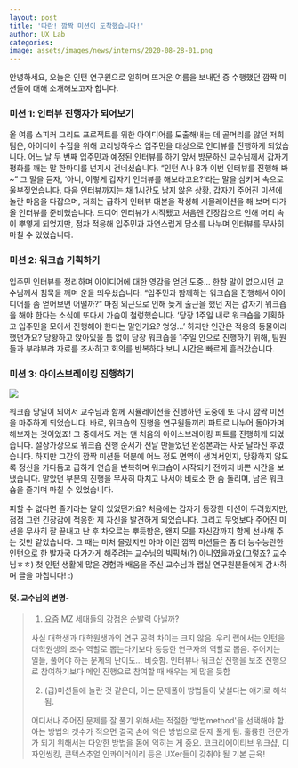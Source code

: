 ```yaml
---
layout: post
title: '따란! 깜짝 미션이 도착했습니다!'
author: UX Lab
categories: 
image: assets/images/news/interns/2020-08-28-01.png
---
```

안녕하세요, 오늘은 인턴 연구원으로 일하며 뜨거운 여름을 보내던 중 수행했던 깜짝 미션들에 대해 소개해보고자 합니다. 



### **미션 1: 인터뷰 진행자가 되어보기**

올 여름 스피커 그리드 프로젝트를 위한 아이디어를 도출해내는 데 골머리를 앓던 저희 팀은, 아이디어 수집을 위해 코리빙하우스 입주민을 대상으로 인터뷰를 진행하게 되었습니다. 어느 날 두 번째 입주민과 예정된 인터뷰를 하기 앞서 방문하신 교수님께서 갑자기 평화를 깨는 말 한마디를 넌지시 건네셨습니다. “인턴 A나 B가 이번 인터뷰를 진행해 봐~” 그 말을 듣자, ‘아니, 이렇게 갑자기 인터뷰를 해보라고요?’라는 말을 삼키며 속으로 울부짖었습니다. 다음 인터뷰까지는 채 1시간도 남지 않은 상황. 갑자기 주어진 미션에 놀란 마음을 다잡으며, 저희는 급하게 인터뷰 대본을 작성해 시뮬레이션을 해 보며 다가올 인터뷰를 준비했습니다. 드디어 인터뷰가 시작됐고 처음엔 긴장감으로 인해 머리 속이 뿌옇게 되었지만, 점차 적응해 입주민과 자연스럽게 담소를 나누며 인터뷰를 무사히 마칠 수 있었습니다. 



### **미션 2: 워크숍 기획하기**

입주민 인터뷰를 정리하며 아이디어에 대한 영감을 얻던 도중… 한참 말이 없으시던 교수님께서 침묵을 깨며 운을 띄우셨습니다. “입주민과 함께하는 워크숍을 진행해서 아이디어를 좀 얻어보면 어떨까?” 마침 외근으로 인해 늦게 출근을 했던 저는 갑자기 워크숍을 해야 한다는 소식에 또다시 가슴이 철렁했습니다. ‘당장 1주일 내로 워크숍을 기획하고 입주민을 모아서 진행해야 한다는 말인가요? 엉엉…’ 하지만 인간은 적응의 동물이라 했던가요? 당황하고 앉아있을 틈 없이 당장 워크숍을 1주일 안으로 진행하기 위해, 팀원들과 부랴부랴 자료를 조사하고 회의를 반복하다 보니 시간은 빠르게 흘러갔습니다.  



### **미션 3: 아이스브레이킹 진행하기**

<img src="{{site.baseurl}}/assets/images/news/interns/2020-08-28-01.png">

워크숍 당일이 되어서 교수님과 함께 시뮬레이션을 진행하던 도중에 또 다시 깜짝 미션을 마주하게 되었습니다. 바로, 워크숍의 진행을 연구원들끼리 파트로 나누어 돌아가며 해보자는 것이었죠! 그 중에서도 저는 맨 처음의 아이스브레이킹 파트를 진행하게 되었습니다. 설상가상으로 워크숍 진행 순서가 전날 만들었던 완성본과는 사뭇 달라진 후였습니다. 하지만 그간의 깜짝 미션들 덕분에 어느 정도 면역이 생겨서인지, 당황하지 않도록 정신을 가다듬고 급하게 연습을 반복하며 워크숍이 시작되기 전까지 바쁜 시간을 보냈습니다. 맡았던 부분의 진행을 무사히 마치고 나서야 비로소 한 숨 돌리며, 남은 워크숍을 즐기며 마칠 수 있었습니다.  



피할 수 없다면 즐기라는 말이 있었던가요? 처음에는 갑자기 등장한 미션이 두려웠지만, 점점 그런 긴장감에 적응한 제 자신을 발견하게 되었습니다. 그리고 무엇보다 주어진 미션을 무사히 잘 끝내고 난 후 차오르는 뿌듯함은, 왠지 모를 자신감까지 함께 선사해 주는 것만 같았습니다. 그 때는 미처 몰랐지만 아마 이런 깜짝 미션들은 좀 더 능수능란한 인턴으로 한 발자국 다가가게 해주려는 교수님의 빅픽쳐(?) 아니였을까요(그렇죠? 교수님ㅎㅎ) 첫 인턴 생활에 많은 경험과 배움을 주신 교수님과 랩실 연구원분들에게 감사하며 글을 마칩니다! :)  







#### __덧. 교수님의 변명-__
>
> 1) 요즘 MZ 세대들의 강점은 순발력 아닐까?
>
> 사실 대학생과 대학원생과의 연구 공력 차이는 크지 않음. 
> 우리 랩에서는 인턴을 대학원생의 조수 역할로 뽑는다기보다 동등한 연구자의 역할로 뽑음. 주어지는 일들, 풀어야 하는 문제의 난이도… 비슷함.
> 인터뷰나 워크샵 진행을 보조 진행으로 참여하기보다 메인 진행으로 참여할 때 배우는 게 많을 듯함
>
> 
>
> 2) (급)미션들에 놀란 것 같은데, 이는 문제풀이 방법들이 낯설다는 얘기로 해석됨.
>
>  어디서나 주어진 문제를 잘 풀기 위해서는 적절한 ‘방법method'을 선택해야 함.
>  아는 방법의 갯수가 적으면 결국 손에 익은 방법으로 문제 풀게 됨.
>  훌륭한 전문가가 되기 위해서는 다양한 방법을 몸에 익히는 게 중요.
>  코크리에이티브 워크샵, 디자인씽킹, 콘텍스추얼 인콰이러이리 등은 UXer들이 갖춰야 될 기본 근육!



